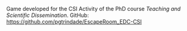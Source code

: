 Game developed for the CSI Activity of the PhD course *Teaching and Scientific Dissemination*.
GitHub: https://github.com/pgtrindade/EscapeRoom_EDC-CSI

